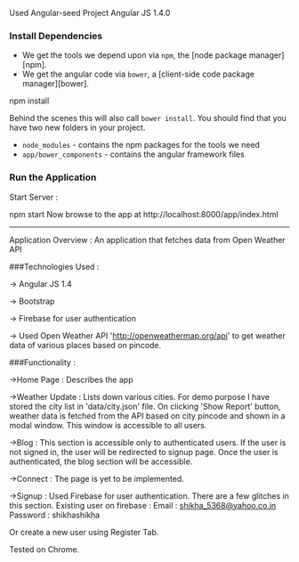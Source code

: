 
Used Angular-seed Project
Angular JS 1.4.0

### Install Dependencies
* We get the tools we depend upon via `npm`, the [node package manager][npm].
* We get the angular code via `bower`, a [client-side code package manager][bower].

npm install

Behind the scenes this will also call `bower install`.  You should find that you have two new
folders in your project.

* `node_modules` - contains the npm packages for the tools we need
* `app/bower_components` - contains the angular framework files


### Run the Application
Start Server : 

npm start
Now browse to the app at http://localhost:8000/app/index.html

------------------------------------------------------------------------------------------------
Application Overview : An application that fetches data from Open Weather API

###Technologies Used :

-> Angular JS 1.4

-> Bootstrap

-> Firebase for user authentication

-> Used Open Weather API 'http://openweathermap.org/api' to get weather data of various places based on pincode.

###Functionality :

->Home Page : Describes the app

->Weather Update : Lists down various cities. For demo purpose I have stored the city list in 'data/city.json' file. On clicking 'Show Report' button, weather data is fetched from the API based on city pincode and shown in a modal window. This window is accessible to all users.

->Blog : This section is accessible only to authenticated users. If the user is not signed in, the user will be redirected to signup page. Once the user is authenticated, the blog section will be accessible.

->Connect : The page is yet to be implemented.

->Signup : Used Firebase for user authentication. There are a few glitches in this section.
Existing user on firebase : 
Email : shikha_5368@yahoo.co.in
Password : shikhashikha

Or create a new user using Register Tab.

Tested on Chrome.



